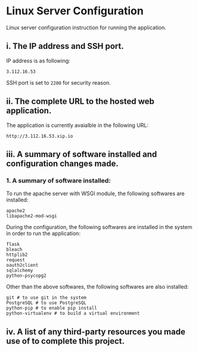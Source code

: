# Linux Server Configuration
Linux server configuration instruction for running the application.

## i. The IP address and SSH port.
IP address is as following:
```
3.112.16.53
```

SSH port is set to `2200` for security reason.


## ii. The complete URL to the hosted web application.

The application is currently avaialble in the following URL:
```
http://3.112.16.53.xip.io
```

## iii. A summary of software installed and configuration changes made.
### 1. A summary of software installed:
To run the apache server with WSGI module, the following softwares are installed:
```
apache2
libapache2-mod-wsgi
```
During the configuration, the following softwares are installed in the system
in order to run the application:
```
flask
bleach
httplib2
request
oauth2client
sqlalchemy
python-psycopg2
```
Other than the above softwares, the following softwares are also installed:
```
git # to use git in the system
PostgreSQL # to use PostgreSQL
python-pip # to enable pip install
python-virtualenv # to build a virtual environment

```


## iv. A list of any third-party resources you made use of to complete this project.
